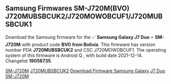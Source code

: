 <h2>Samsung Firmwares SM-J720M(BVO) J720MUBSBCUK2/J720MOWOBCUF1/J720MUBSBCUK1</h2>
Download the Samsung firmware for the ✅ <strong>Samsung Galaxy J7 Duo </strong> ⭐ <strong>SM-J720M</strong> with product code <strong>BVO</strong> <strong> from Bolivia</strong>. This firmware has version number PDA <strong>J720MUBSBCUK2</strong> and CSC J720MOWOBCUF1. The operating system of this firmware is Android Q , with build date 2021-12-14. Changelist <strong>19058735</strong>.


[SM-J720M](https://samfirm.shop/samsung/model/SM-J720M)
[J720MUBSBCUK2](https://samfirm.shop/samsung/pda/J720MUBSBCUK2)
[Download Firmware Samsung Galaxy J7 Duo SM-J720M](https://samfirm.shop/samsung/firmware/482718)
